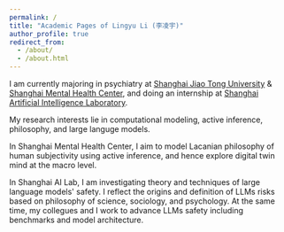 ```yaml
---
permalink: /
title: "Academic Pages of Lingyu Li (李凌宇)"
author_profile: true
redirect_from: 
  - /about/
  - /about.html
---
```


I am currently majoring in psychiatry at [Shanghai Jiao Tong University](https://en.sjtu.edu.cn/) & [Shanghai Mental Health Center](https://www.smhc.org.cn/English/), and doing an internship at [Shanghai Artificial Intelligence Laboratory](https://www.shlab.org.cn/). 

My research interests lie in computational modeling, active inference, philosophy, and large languge models. 

In Shanghai Mental Health Center, I aim to model Lacanian philosophy of human subjectivity using active inference, and hence explore digital twin mind at the macro level. 

In Shanghai AI Lab, I am investigating theory and techniques of large language models' safety. I reflect the origins and definition of LLMs risks based on philosophy of science, sociology, and psychology. At the same time, my collegues and I work to advance LLMs safety including benchmarks and model architecture.
